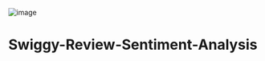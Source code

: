 
![image](https://github.com/user-attachments/assets/94beb4e4-8c6f-4ae7-94aa-8f1817f7cc51)



# Swiggy-Review-Sentiment-Analysis
